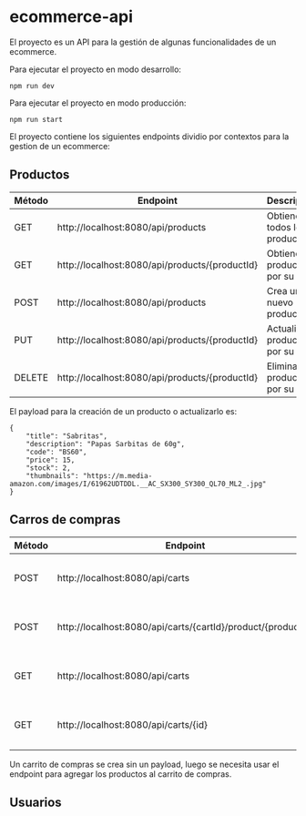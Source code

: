 # ecommerce-api
El proyecto es un API para la gestión de algunas funcionalidades de un ecommerce.

Para ejecutar el proyecto en modo desarrollo:
```
npm run dev
```
Para ejecutar el proyecto en modo producción:
```
npm run start
```

El proyecto contiene los siguientes endpoints dividio por contextos para la gestion de un ecommerce:

## Productos
| Método | Endpoint                                       | Descripción                     |
|--------|------------------------------------------------|---------------------------------|
| GET    | http://localhost:8080/api/products             | Obtiene todos los productos     |
| GET    | http://localhost:8080/api/products/{productId} | Obtiene un producto por su id   |
| POST   | http://localhost:8080/api/products             | Crea un nuevo producto          |
| PUT    | http://localhost:8080/api/products/{productId} | Actualiza un producto por su id |
| DELETE | http://localhost:8080/api/products/{productId} | Elimina un producto por su id   |

El payload para la creación de un producto o actualizarlo es:
```
{
    "title": "Sabritas", 
    "description": "Papas Sarbitas de 60g", 
    "code": "BS60", 
    "price": 15, 
    "stock": 2,  
    "thumbnails": "https://m.media-amazon.com/images/I/61962UDTDDL.__AC_SX300_SY300_QL70_ML2_.jpg"
}
```

## Carros de compras
| Método | Endpoint                                                     | Descripción                              |
|--------|--------------------------------------------------------------|------------------------------------------|
| POST   | http://localhost:8080/api/carts                              | Crea un nuevo carrito de compras         |
| POST   | http://localhost:8080/api/carts/{cartId}/product/{productId} | Agrega un producto al carrito de compras |
| GET    | http://localhost:8080/api/carts                              | Obtiene todos los carritos de compras    |
| GET    | http://localhost:8080/api/carts/{id}                         | Obtiene un coarrito de compras por su id |

Un carrito de compras se crea sin un payload, luego se necesita usar el endpoint para agregar los productos al carrito de compras.

## Usuarios

